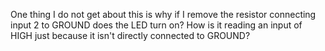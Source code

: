 One thing I do not get about this is why if I remove the resistor connecting input 2 to GROUND does the LED turn on? How is it reading an input of HIGH
just because it isn't directly connected to GROUND?
